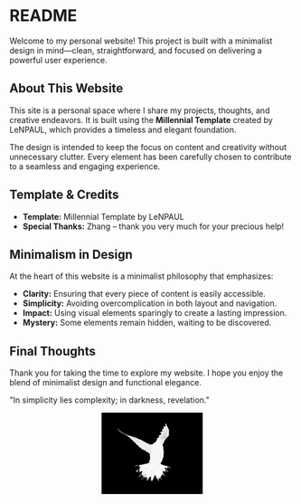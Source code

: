 # README

Welcome to my personal website! This project is built with a minimalist design in mind—clean, straightforward, and focused on delivering a powerful user experience.

## About This Website

This site is a personal space where I share my projects, thoughts, and creative endeavors. It is built using the **Millennial Template** created by LeNPAUL, which provides a timeless and elegant foundation.

The design is intended to keep the focus on content and creativity without unnecessary clutter. Every element has been carefully chosen to contribute to a seamless and engaging experience.

## Template & Credits

- **Template:** Millennial Template by LeNPAUL
- **Special Thanks:** Zhang – thank you very much for your precious help!

## Minimalism in Design

At the heart of this website is a minimalist philosophy that emphasizes:
- **Clarity:** Ensuring that every piece of content is easily accessible.
- **Simplicity:** Avoiding overcomplication in both layout and navigation.
- **Impact:** Using visual elements sparingly to create a lasting impression.
- **Mystery:** Some elements remain hidden, waiting to be discovered.

## Final Thoughts

Thank you for taking the time to explore my website. I hope you enjoy the blend of minimalist design and functional elegance. 

"In simplicity lies complexity; in darkness, revelation."

<p align="center">
  <img src="/assets/img/logo.png" alt="Logo" style="filter: invert(1);">
</p>
